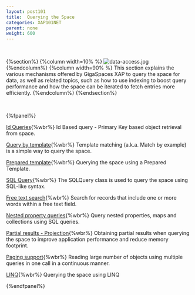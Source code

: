 ```yaml
---
layout: post101
title:  Querying the Space
categories: XAP101NET
parent: none
weight: 600
---
```


<br>



{%section%}
{%column width=10% %}
![data-access.jpg](/attachment_files/subject/query.png)
{%endcolumn%}
{%column width=90% %}
This section explains the various mechanisms offered by GigaSpaces XAP to query the space for data, as well as related topics, such as how to use indexing to boost query performance and how the space can be iterated to fetch entries more efficiently.
{%endcolumn%}
{%endsection%}

<br>

{%fpanel%}

[Id Queries](./query-by-id.html){%wbr%}
Id Based query - Primary Key based object retrieval from space.

[Query by template](./query-template-matching.html){%wbr%}
Template matching (a.k.a. Match by example) is a simple way to query the space.

[Prepared template](./query-prepared-template.html){%wbr%}
Querying the space using a Prepared Template.

[SQL Query](./query-sql.html){%wbr%}
The SQLQuery class is used to query the space using SQL-like syntax.

[Free text search](./query-free-text-search.html){%wbr%}
Search for records that include one or more words within a free text field.

[Nested property queries](./query-nested-properties.html){%wbr%}
Query nested properties, maps and collections using SQL queries.

[Partial results - Projection](./query-partial-results.html){%wbr%}
Obtaining partial results when querying the space to improve application performance and reduce memory footprint.

[Paging support](./query-paging-support.html){%wbr%}
Reading large number of objects using multiple queries in one call in a continuous manner.

[LINQ](./query-linq.html){%wbr%}
Querying the space using LINQ

{%endfpanel%}
